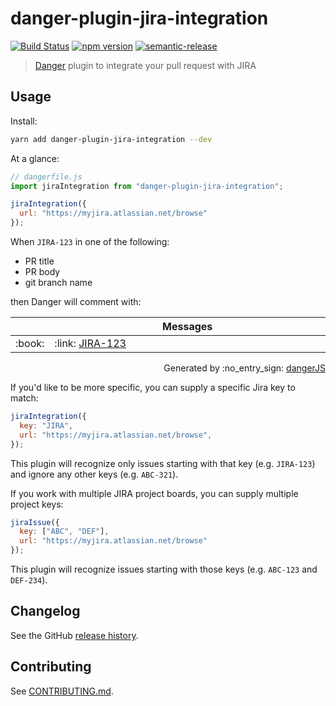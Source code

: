 # danger-plugin-jira-integration

[![Build Status](https://travis-ci.org/mcgrathg/danger-plugin-jira-integration.svg?branch=master)](https://travis-ci.org/mcgrathg/danger-plugin-jira-integration)
[![npm version](https://badge.fury.io/js/danger-plugin-jira-integration.svg)](https://badge.fury.io/js/danger-plugin-jira-integration)
[![semantic-release](https://img.shields.io/badge/%20%20%F0%9F%93%A6%F0%9F%9A%80-semantic--release-e10079.svg)](https://github.com/semantic-release/semantic-release)

> [Danger](https://github.com/danger/danger-js) plugin to integrate your pull request with JIRA

## Usage

Install:

```sh
yarn add danger-plugin-jira-integration --dev
```

At a glance:

```js
// dangerfile.js
import jiraIntegration from "danger-plugin-jira-integration";

jiraIntegration({
  url: "https://myjira.atlassian.net/browse"
});
```

When `JIRA-123` in one of the following:

- PR title
- PR body
- git branch name

then Danger will comment with:

<table>
  <thead>
    <tr>
      <th width="50"></th>
      <th width="100%" data-danger-table="true">Messages</th>
    </tr>
  </thead>
  <tbody><tr>
      <td>:book:</td>
      <td>:link: <a href="https://myjira.atlassian.net/browse/JIRA-123">JIRA-123</a></td>
    </tr>
  </tbody>
</table>

<p align="right">
  Generated by :no_entry_sign: <a href="http://github.com/danger/danger-js/">dangerJS</a>
</p>

If you'd like to be more specific, you can supply a specific Jira key to match:

```js
jiraIntegration({
  key: "JIRA",
  url: "https://myjira.atlassian.net/browse",
});
```

This plugin will recognize only issues starting with that key (e.g. `JIRA-123`) and ignore any other keys (e.g. `ABC-321`).

If you work with multiple JIRA project boards, you can supply multiple project keys:

```js
jiraIssue({
  key: ["ABC", "DEF"],
  url: "https://myjira.atlassian.net/browse"
});
```

This plugin will recognize issues starting with those keys (e.g. `ABC-123` and `DEF-234`).
## Changelog

See the GitHub [release history](https://github.com/mcgrathg/danger-plugin-jira-integration/releases).

## Contributing

See [CONTRIBUTING.md](CONTRIBUTING.md).
